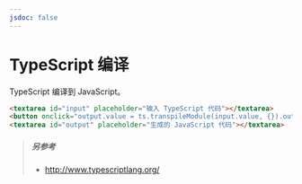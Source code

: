 ```yaml
---
jsdoc: false
---
```

# TypeScript 编译
TypeScript 编译到 JavaScript。

```html demo hide doc
<textarea id="input" placeholder="输入 TypeScript 代码"></textarea>
<button onclick="output.value = ts.transpileModule(input.value, {}).outputText">编译</button>
<textarea id="output" placeholder="生成的 JavaScript 代码"></textarea>
```

> ##### 另参考
> - http://www.typescriptlang.org/